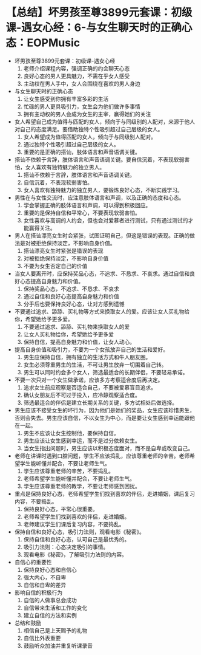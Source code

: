 # 【总结】坏男孩至尊3899元套课：初级课-遇女心经：6-与女生聊天时的正确心态：EOPMusic

-   坏男孩至尊3899元套课：初级课-遇女心经
    1.  老师介绍课程内容，强调正确的约会聊天心态
    2.  良好心态的男人更具魅力，不需在乎女人感受
    3.  主动权在男人手中，女人会围绕在喜欢的男人身边
-   与女生聊天时的正确心态
    1.  让女生感受到你拥有丰富多彩的生活
    2.  忙碌的男人更具吸引力，女生会为他们做许多事情
    3.  拥有主动权的男人会成为女生的主宰，赢得她们的关注
-   女人希望自己成为值得与匹配的女人，倾向于与同级别的人配对，来源于他人对自己的态度满足。要借助独特个性吸引超过自己层级的女人。
    1.  女人希望成为值得匹配的女人，倾向于与同级别人配对。
    2.  通过独特个性吸引超过自己层级的女人。
    3.  重要的是正确的搭讪，肢体语言和声音语调关键。
-   搭讪不依赖于言辞，肢体语言和声音语调关键。要自信沉着，不表现软弱害怕，女人喜欢有独特魅力的独立男人。
    1.  搭讪不依赖于言辞，肢体语言和声音语调关键。
    2.  自信沉着，不表现软弱害怕。
    3.  女人喜欢有独特魅力的独立男人，要锻炼良好心态，不断实践学习。
-   男性在与女性交流时，应注意肢体语言和声调，以及正确的态度和心态。
    1.  学会掌握正确的肢体语言和声调，可以得到积极回应。
    2.  重要的是保持自信和平常心，不要表现软弱害怕。
    3.  女性喜欢与高调的人约会，但也会对爱慕者进行测试，只有通过测试的才能赢得关注。
-   男人在搭讪漂亮女生时会紧张，试图证明自己，但这是错误的表现。正确的做法是对被拒绝保持淡定，不影响自身价值。
    1.  搭讪漂亮女生时紧张是错误的表现
    2.  对被拒绝保持淡定，不影响自身价值
    3.  不要为女生否定自己的价值
-   当女人要离开时，应保持奖品心态，不追求、不恳求、不哀求。通过自信和良好心态提高自身魅力和价值。
    1.  保持奖品心态，不追求、不恳求、不哀求
    2.  通过自信和良好心态提高自身魅力和价值
    3.  分手后也要保持良好心态，让对方感到遗憾
-   不要通过追求、舔舔、买礼物等方式来换取女人的爱。应该让女人买礼物给你，希望她给予更多爱。
    1.  不要通过追求、舔舔、买礼物来换取女人的爱
    2.  让女人买礼物给你，希望她给予更多爱
    3.  保持自信，提高自身魅力和价值，让女人动心。
-   提高自身价值和吸引力，不要为一个女孩放弃自己的生活和爱好。
    1.  男生应保持自信，拥有独立的生活方式和牛人朋友圈。
    2.  女生必须尊重男生的生活，不可让男生放弃一切围着自己转。
    3.  男生可以同时约会多个女人，筛选最适合的长期伴侣，不要轻易承诺。
-   不要一次只对一个女生做承诺，应该多方考察适合度后再决定。
    1.  追求女生前应观察是否适合自己，不要被爱慕盲目追求。
    2.  确认女朋友后不可过于投入，应冷静观察适合度。
    3.  筛选最适合的伴侣是建立长期关系的关键，多方试相处后做选择。
-   男生应该不接受女生的坏行为，因为他们是她们的奖品，女生应该珍惜男生，否则会失去。男生应该自信，不以女生为中心，而是要让女生感到幸运能跟他在一起。
    1.  男生不应该让女生控制他，要保持自信。
    2.  男生应该让女生感到幸运，而不是过分依赖女生。
    3.  当女生指出问题时，男生应该以积极态度面对，而不是自卑或改变自己。
-   老师在讲课时遇到口腔问题，学生不应该捣乱，应该尊重老师的辛苦。老师希望学生能听懂并配合，不要让老师生气。
    1.  学生应该尊重老师的辛苦，不要捣乱。
    2.  老师希望学生能听懂并配合，不要让老师生气。
    3.  学生应该尊重老师的教学，不要让老师感到困扰。
-   重点是保持良好心态，老师希望学生们找到喜欢的伴侣，走进婚姻，课后复习内容，不要捣乱。
    1.  保持良好心态，平常心很重要。
    2.  老师希望学生们找到喜欢的伴侣，走进婚姻。
    3.  老师建议学生们课后复习内容，不要捣乱。
-   保持自信和良好心态，吸引力法则，观看电影《秘密》。
    1.  保持自信和良好心态，认可自己是最优秀的。
    2.  吸引力法则：心态决定吸引的事情。
    3.  观看电影《秘密》，了解吸引力法则的内容。
-   自信心的重要性
    1.  保持良好心态和自信心
    2.  强大内心，不自卑
    3.  自信和自卑的差异
-   影响自信的积极行为
    1.  自信的人做事总会成功
    2.  自信带来生活和工作的变化
    3.  建立自信的方法和实例
-   总结和鼓励
    1.  相信自己是上天赐予的礼物
    2.  自信比外表重要
    3.  鼓励听众加油并重复听课录音